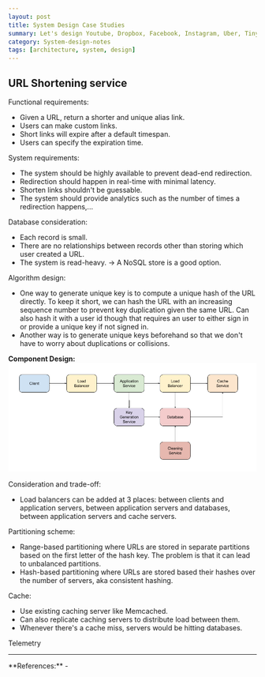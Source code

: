 ```yaml
---
layout: post
title: System Design Case Studies
summary: Let's design Youtube, Dropbox, Facebook, Instagram, Uber, TinyURL and so on.
category: System-design-notes
tags: [architecture, system, design]
---
```


## URL Shortening service

Functional requirements:
- Given a URL, return a shorter and unique alias link.
- Users can make custom links.
- Short links will expire after a default timespan.
- Users can specify the expiration time.

System requirements:
- The system should be highly available to prevent dead-end redirection.
- Redirection should happen in real-time with minimal latency.
- Shorten links shouldn't be guessable.
- The system should provide analytics such as the number of times a redirection happens,...

Database consideration:
- Each record is small.
- There are no relationships between records other than storing which user created a URL.
- The system is read-heavy.
-> A NoSQL store is a good option.

Algorithm design:
- One way to generate unique key is to compute a unique hash of the URL directly. To keep it short, we can hash the URL with an increasing sequence number to prevent key duplication given the same URL. Can also hash it with a user id though that requires an user to either sign in or provide a unique key if not signed in.
- Another way is to generate unique keys beforehand so that we don't have to worry about duplications or collisions.

**Component Design:**
![URL Shortener's Component Design](/assets/images/sd-url-shortener.png)

Consideration and trade-off:
- Load balancers can be added at 3 places: between clients and application servers, between application servers and databases, between application servers and cache servers.

Partitioning scheme:
- Range-based partitioning where URLs are stored in separate partitions based on the first letter of the hash key. The problem is that it can lead to unbalanced partitions.
- Hash-based partitioning where URLs are stored based their hashes over the number of servers, aka consistent hashing.

Cache:
- Use existing caching  server like Memcached.
- Can also replicate caching servers to distribute load between them.
- Whenever there's a cache miss, servers would be hitting databases. 

Telemetry

<hr>
**References:**
- <https://www.educative.io/courses/grokking-the-system-design-interview>
